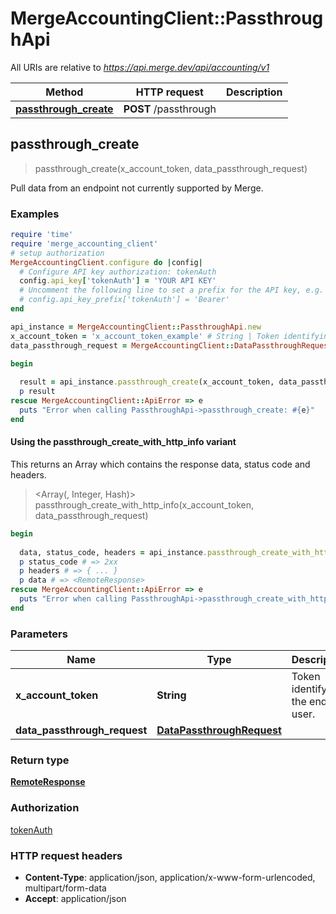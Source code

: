 # MergeAccountingClient::PassthroughApi

All URIs are relative to *https://api.merge.dev/api/accounting/v1*

| Method | HTTP request | Description |
| ------ | ------------ | ----------- |
| [**passthrough_create**](PassthroughApi.md#passthrough_create) | **POST** /passthrough |  |


## passthrough_create

> <RemoteResponse> passthrough_create(x_account_token, data_passthrough_request)



Pull data from an endpoint not currently supported by Merge.

### Examples

```ruby
require 'time'
require 'merge_accounting_client'
# setup authorization
MergeAccountingClient.configure do |config|
  # Configure API key authorization: tokenAuth
  config.api_key['tokenAuth'] = 'YOUR API KEY'
  # Uncomment the following line to set a prefix for the API key, e.g. 'Bearer' (defaults to nil)
  # config.api_key_prefix['tokenAuth'] = 'Bearer'
end

api_instance = MergeAccountingClient::PassthroughApi.new
x_account_token = 'x_account_token_example' # String | Token identifying the end user.
data_passthrough_request = MergeAccountingClient::DataPassthroughRequest.new({method: MergeAccountingClient::MethodEnum::GET, path: '/scooters'}) # DataPassthroughRequest | 

begin
  
  result = api_instance.passthrough_create(x_account_token, data_passthrough_request)
  p result
rescue MergeAccountingClient::ApiError => e
  puts "Error when calling PassthroughApi->passthrough_create: #{e}"
end
```

#### Using the passthrough_create_with_http_info variant

This returns an Array which contains the response data, status code and headers.

> <Array(<RemoteResponse>, Integer, Hash)> passthrough_create_with_http_info(x_account_token, data_passthrough_request)

```ruby
begin
  
  data, status_code, headers = api_instance.passthrough_create_with_http_info(x_account_token, data_passthrough_request)
  p status_code # => 2xx
  p headers # => { ... }
  p data # => <RemoteResponse>
rescue MergeAccountingClient::ApiError => e
  puts "Error when calling PassthroughApi->passthrough_create_with_http_info: #{e}"
end
```

### Parameters

| Name | Type | Description | Notes |
| ---- | ---- | ----------- | ----- |
| **x_account_token** | **String** | Token identifying the end user. |  |
| **data_passthrough_request** | [**DataPassthroughRequest**](DataPassthroughRequest.md) |  |  |

### Return type

[**RemoteResponse**](RemoteResponse.md)

### Authorization

[tokenAuth](../README.md#tokenAuth)

### HTTP request headers

- **Content-Type**: application/json, application/x-www-form-urlencoded, multipart/form-data
- **Accept**: application/json

